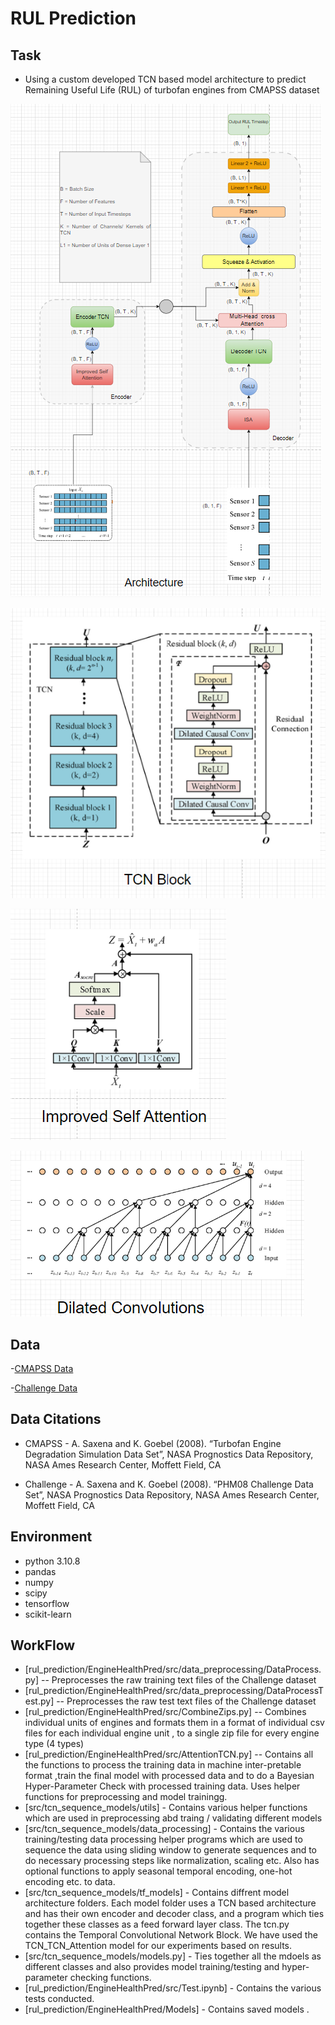 # RUL Prediction

## Task

- Using a custom developed TCN based model architecture to predict Remaining Useful Life (RUL) of turbofan engines from CMAPSS dataset 

![Custom Model Architecture](Images/Arch.png)

![TCN Architecture](Images/TCN.png)

![Improved Self Attention](Images/ISA.png)

![Dilations](Images/Dilations.png)

## Data

-[CMAPSS Data](https://data.nasa.gov/Aeorspace/CMAPSS-Jet-Engine-Simulated-Data/ff5v-kuh6)

-[Challenge Data](https://data.nasa.gov/download/nk8v-ckry/application%2Fzip)

## Data Citations

- CMAPSS -  A. Saxena and K. Goebel (2008). “Turbofan Engine Degradation Simulation Data Set”, NASA Prognostics Data Repository, NASA Ames Research Center, Moffett Field, CA

- Challenge - A. Saxena and K. Goebel (2008). “PHM08 Challenge Data Set”, NASA Prognostics Data Repository, NASA Ames Research Center, Moffett Field, CA


## Environment

- python 3.10.8
- pandas
- numpy
- scipy
- tensorflow
- scikit-learn


## WorkFlow

- [rul_prediction/EngineHealthPred/src/data_preprocessing/DataProcess.py] -- Preprocesses the raw training text files of the Challenge dataset
- [rul_prediction/EngineHealthPred/src/data_preprocessing/DataProcessTest.py] -- Preprocesses the raw test text files of the Challenge dataset
- [rul_prediction/EngineHealthPred/src/CombineZips.py] -- Combines individual units of engines and formats them in a format of individual csv files for each individual engine unit , to a single zip file for every engine type (4 types)
- [rul_prediction/EngineHealthPred/src/AttentionTCN.py] -- Contains all the functions to process the training data in machine inter-pretable format ,train the final model with processed data and to do a Bayesian Hyper-Parameter Check with processed training data. Uses helper functions for preprocessing and model trainingg.
- [src/tcn_sequence_models/utils] - Contains various helper functions which are used in preprocessing abd traing / validating different models
- [src/tcn_sequence_models/data_processing] - Contains the various training/testing data processing helper programs which are used to sequence the data using sliding window to generate sequences and to do necessary processing steps like normalization, scaling etc. Also has optional functions to apply seasonal temporal encoding, one-hot encoding etc. to data.
- [src/tcn_sequence_models/tf_models] - Contains diffrent model architecture folders. Each model folder uses a TCN based architecture and has their own encoder and decoder class, and a program which ties together these classes as a feed forward layer class. The tcn.py contains the Temporal Convolutional Network Block. We have used the TCN_TCN_Attention model for our experiments based on results.
- [src/tcn_sequence_models/models.py] - Ties together all the mdoels as different classes and also provides model training/testing and hyper-parameter checking functions.
- [rul_prediction/EngineHealthPred/src/Test.ipynb] - Contains the various tests conducted.
- [rul_prediction/EngineHealthPred/Models] - Contains saved models .
